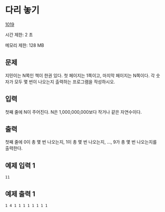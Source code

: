 # 다리 놓기

[1019](https://www.acmicpc.net/problem/1019)

시간 제한: 2 초

메모리 제한: 128 MB



## 문제

지민이는 N쪽인 책이 한권 있다. 첫 페이지는 1쪽이고, 마지막 페이지는 N쪽이다. 각 숫자가 모두 몇 번이 나오는지 출력하는 프로그램을 작성하시오.



## 입력

첫째 줄에 N이 주어진다. N은 1,000,000,000보다 작거나 같은 자연수이다.



## 출력

첫째 줄에 0이 총 몇 번 나오는지, 1이 총 몇 번 나오는지, ..., 9가 총 몇 번 나오는지를 출력한다.



## 예제 입력 1

```
11
```



## 예제 출력 1

```
1 4 1 1 1 1 1 1 1 1
```
